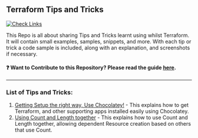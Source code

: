 ## Terraform Tips and Tricks

[![Check Links](https://github.com/jakewalsh90/Terraform-Tips/actions/workflows/links.yml/badge.svg)](https://github.com/jakewalsh90/Terraform-Tips/actions/workflows/links.yml)

This Repo is all about sharing Tips and Tricks learnt using whilst Terraform. It will contain small examples, samples, snippets, and more. With each tip or trick a code sample is included, along with an explanation, and screenshots if necessary. 

#### ❓ Want to Contribute to this Repository? Please read the guide [here](contributing.md).

<hr>

### List of Tips and Tricks:

1. [Getting Setup the right way, Use Chocolatey!](/Chocolatey/readme.md) - This explains how to get Terraform, and other supporting apps installed easily using Chocolatey. 
2. [Using Count and Length together](/Count-and-Length/) - This explains how to use Count and Length together, allowing dependent Resource creation based on others that use Count. 
